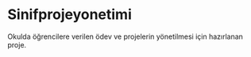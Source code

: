 # Sinifprojeyonetimi
Okulda öğrencilere verilen ödev ve projelerin yönetilmesi için hazırlanan proje.
